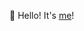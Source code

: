 

🤔 Hello! It's [me]([https://longing-band-5ba.notion.site/bamin0422-ddbde6d61f4d44598589cc44e71eda51](https://bald-sloth-614.notion.site/Hello-44c9b3fd52354d1fb3a7030d4a9e8d87?pvs=4)https://bald-sloth-614.notion.site/Hello-44c9b3fd52354d1fb3a7030d4a9e8d87?pvs=4)!
